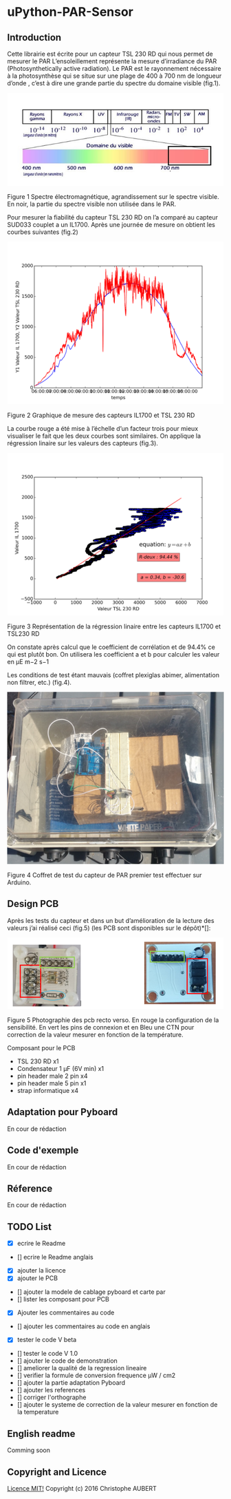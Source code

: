 # uPython-PAR-Sensor

## Introduction
Cette librairie est écrite pour un capteur TSL 230 RD qui nous permet de mesurer le PAR
L’ensoleillement représente la mesure d’irradiance du PAR  (Photosynthetically active radiation). Le PAR est le rayonnement nécessaire à la photosynthèse qui se situe sur une plage de 400 à 700 nm de longueur d’onde , c’est à dire une grande partie du spectre du domaine visible (fig.1).

![Spectre électromagnétique](/images/spectre_electromagnetique.jpg)

Figure 1 Spectre électromagnétique, agrandissement sur le spectre visible. En noir, la partie du spectre visible non utilisée dans le PAR.

Pour mesurer la fiabilité du capteur TSL 230 RD on l’a comparé au capteur SUD033 couplet a un IL1700. Après une journée de mesure on obtient les courbes suivantes (fig.2)

![Courbe des capteurs](/images/courbe.png)

Figure 2 Graphique de mesure des capteurs IL1700 et TSL 230 RD

La courbe rouge a été mise à l’échelle d’un facteur trois pour mieux visualiser le fait que les deux courbes sont similaires.
On applique la régression linaire sur les valeurs des capteurs (fig.3).

![Régression linéaire](/images/reg_lin.png)

Figure 3 Représentation de la régression linaire entre les capteurs IL1700 et TSL230 RD

On constate après calcul que le coefficient de corrélation et de 94.4% ce qui est plutôt bon.
On utilisera les coefficient a et b pour calculer les valeur en μE m−2 s−1

Les conditions de test étant mauvais (coffret plexiglas abimer, alimentation non filtrer, etc.) (fig.4).

![Condition de test](/images/condition_test.jpg)

Figure 4 Coffret de test du capteur de PAR premier test effectuer sur Arduino.

## Design PCB

Après les tests du capteur et dans un but d’amélioration de la lecture des valeurs j’ai réalisé ceci (fig.5) (les PCB sont disponibles sur le dépôt)*[]: 

![PCB](/images/pcb.png)

Figure 5 Photographie des pcb recto verso. En rouge la configuration de la sensibilité. En vert les pins de connexion et en Bleu une CTN pour correction de la valeur mesurer en fonction de la température.

Composant pour le PCB

* TSL 230 RD x1
* Condensateur 1 µF (6V min) x1
* pin header male 2 pin x4
* pin header male 5 pin x1
* strap informatique x4

## Adaptation pour Pyboard

En cour de rédaction

## Code d'exemple

En cour de rédaction

## Réference

En cour de rédaction

## TODO List

- [x] ecrire le Readme
- [] ecrire le Readme anglais
- [x] ajouter la licence
- [x] ajouter le PCB
- [] ajouter la modele de cablage pyboard et carte par
- [] lister les composant pour PCB
- [x] Ajouter les commentaires au code
- [] ajouter les commentaires au code en anglais
- [x] tester le code V beta
- [] tester le code V 1.0
- [] ajouter le code de demonstration
- [] ameliorer la qualité de la regression lineaire
- [] verifier la formule de conversion frequence µW / cm2
- [] ajouter la partie adaptation Pyboard
- [] ajouter les references
- [] corriger l'orthographe
- [] ajouter le systeme de correction de la valeur mesurer en fonction de la temperature


## English readme

Comming soon

## Copyright and Licence

[Licence MIT!](/LICENSE.md)
Copyright (c) 2016 Christophe AUBERT

